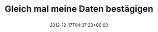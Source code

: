 ---
retweeted: false
source: <a href="http://erased3772509.com" rel="nofollow">erased3772509</a>
entities:
  user_mentions: []
  urls: []
  symbols: []
  media:
  - expanded_url: https://twitter.com/bascht/status/280532117107130369/photo/1
    indices:
    - '34'
    - '54'
    url: http://t.co/pbiw9hTH
    media_url: http://pbs.twimg.com/media/A-SmeWVCQAAOWtr.png
    id_str: '280532117123907584'
    id: '280532117123907584'
    media_url_https: https://pbs.twimg.com/media/A-SmeWVCQAAOWtr.png
    sizes:
      large:
        w: '720'
        h: '1280'
        resize: fit
      medium:
        w: '675'
        h: '1200'
        resize: fit
      thumb:
        w: '150'
        h: '150'
        resize: crop
      small:
        w: '383'
        h: '680'
        resize: fit
    type: photo
    display_url: pic.twitter.com/pbiw9hTH
  hashtags: []
display_text_range:
- '0'
- '54'
favorite_count: '0'
id_str: '280532117107130369'
truncated: false
retweet_count: '0'
id: '280532117107130369'
possibly_sensitive: false
created_at: Mon Dec 17 04:37:23 +0000 2012
favorited: false
full_text: Gleich mal meine Daten bestägigen
lang: de
extended_entities:
  media:
  - expanded_url: https://twitter.com/bascht/status/280532117107130369/photo/1
    indices:
    - '34'
    - '54'
    url: http://t.co/pbiw9hTH
    media_url: http://pbs.twimg.com/media/A-SmeWVCQAAOWtr.png
    id_str: '280532117123907584'
    id: '280532117123907584'
    media_url_https: https://pbs.twimg.com/media/A-SmeWVCQAAOWtr.png
    sizes:
      large:
        w: '720'
        h: '1280'
        resize: fit
      medium:
        w: '675'
        h: '1200'
        resize: fit
      thumb:
        w: '150'
        h: '150'
        resize: crop
      small:
        w: '383'
        h: '680'
        resize: fit
    type: photo
    display_url: pic.twitter.com/pbiw9hTH
tags:
- pesos/twitter
date: '2012-12-17T04:37:23+00:00'
src: https://twitter.com/bascht/status/280532117107130369
original_url: https://twitter.com/bascht/status/280532117107130369
type: twitter_tweet
media_url: https://img.bascht.com/twitter/pbs.twimg.com/media/A-SmeWVCQAAOWtr.png
text: Gleich mal meine Daten bestägigen
title: 'Gleich mal meine Daten bestägigen

  '

---